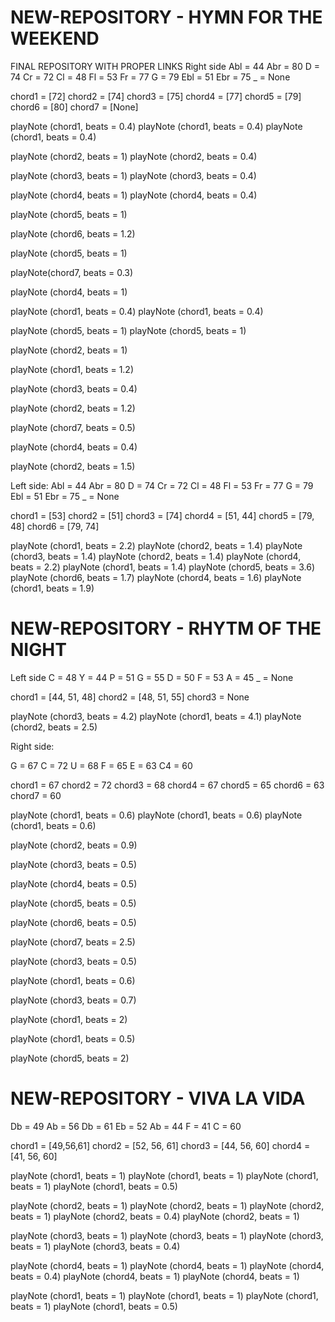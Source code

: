 # NEW-REPOSITORY - HYMN FOR THE WEEKEND
FINAL REPOSITORY WITH PROPER LINKS 
Right side
Abl = 44
Abr = 80
D = 74
Cr = 72
Cl = 48
Fl = 53
Fr = 77
G = 79
Ebl = 51
Ebr = 75
_ = None

chord1 = [72]
chord2 = [74]
chord3 = [75]
chord4 = [77]
chord5 = [79]
chord6 = [80]
chord7 = [None]

playNote (chord1, beats = 0.4)
playNote (chord1, beats = 0.4)
playNote (chord1, beats = 0.4)

playNote (chord2, beats = 1)
playNote (chord2, beats = 0.4)

playNote (chord3, beats = 1)
playNote (chord3, beats = 0.4)

playNote (chord4, beats = 1)
playNote (chord4, beats = 0.4)

playNote (chord5, beats = 1)

playNote (chord6, beats = 1.2)

playNote (chord5, beats = 1)

playNote(chord7, beats = 0.3)

playNote (chord4, beats = 1)

playNote (chord1, beats = 0.4)
playNote (chord1, beats = 0.4)

playNote (chord5, beats = 1)
playNote (chord5, beats = 1)

playNote (chord2, beats = 1)

playNote (chord1, beats = 1.2)

playNote (chord3, beats = 0.4)

playNote (chord2, beats = 1.2)

playNote (chord7, beats = 0.5)

playNote (chord4, beats = 0.4)

playNote (chord2, beats = 1.5)

Left side:
Abl = 44
Abr = 80
D = 74
Cr = 72
Cl = 48
Fl = 53
Fr = 77
G = 79
Ebl = 51
Ebr = 75
_ = None

chord1 = [53]
chord2 = [51]
chord3 = [74]
chord4 = [51, 44]
chord5 = [79, 48]
chord6 = [79, 74]

playNote (chord1, beats = 2.2)
playNote (chord2, beats = 1.4)
playNote (chord3, beats = 1.4)
playNote (chord2, beats = 1.4)
playNote (chord4, beats = 2.2)
playNote (chord1, beats = 1.4)
playNote (chord5, beats = 3.6)
playNote (chord6, beats = 1.7)
playNote (chord4, beats = 1.6)
playNote (chord1, beats = 1.9)

# NEW-REPOSITORY - RHYTM OF THE NIGHT
Left side
C = 48
Y = 44
P = 51
G = 55
D = 50
F = 53
A = 45
_ = None

chord1 = [44, 51, 48]
chord2 = [48, 51, 55]
chord3 = None

playNote (chord3, beats = 4.2)
playNote (chord1, beats = 4.1)
playNote (chord2, beats = 2.5)

Right side:

G = 67
C = 72
U = 68
F = 65
E = 63
C4 = 60

chord1 = 67
chord2 = 72
chord3 = 68
chord4 = 67
chord5 = 65
chord6 = 63
chord7 = 60

playNote (chord1, beats = 0.6)
playNote (chord1, beats = 0.6)
playNote (chord1, beats = 0.6)

playNote (chord2, beats = 0.9)

playNote (chord3, beats = 0.5)

playNote (chord4, beats = 0.5)

playNote (chord5, beats = 0.5)

playNote (chord6, beats = 0.5)

playNote (chord7, beats = 2.5)

playNote (chord3, beats = 0.5)

playNote (chord1, beats = 0.6)

playNote (chord3, beats = 0.7)

playNote (chord1, beats = 2)

playNote (chord1, beats = 0.5)

playNote (chord5, beats = 2)

# NEW-REPOSITORY - VIVA LA VIDA
Db = 49
Ab = 56
Db = 61
Eb = 52
Ab = 44
F = 41
C = 60

chord1 = [49,56,61]
chord2 = [52, 56, 61]
chord3 = [44, 56, 60]
chord4 = [41, 56, 60]

playNote (chord1, beats = 1)
playNote (chord1, beats = 1)
playNote (chord1, beats = 1)
playNote (chord1, beats = 0.5)

playNote (chord2, beats = 1)
playNote (chord2, beats = 1)
playNote (chord2, beats = 1)
playNote (chord2, beats = 0.4)
playNote (chord2, beats = 1)

playNote (chord3, beats = 1)
playNote (chord3, beats = 1)
playNote (chord3, beats = 1)
playNote (chord3, beats = 0.4)

playNote (chord4, beats = 1)
playNote (chord4, beats = 1)
playNote (chord4, beats = 0.4)
playNote (chord4, beats = 1)
playNote (chord4, beats = 1)

playNote (chord1, beats = 1)
playNote (chord1, beats = 1)
playNote (chord1, beats = 1)
playNote (chord1, beats = 0.5)
